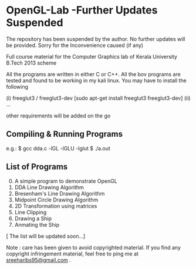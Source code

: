 # OpenGL-Lab -Further Updates Suspended
The repository has been suspended by the author. No further updates will be provided. Sorry for the Inconvenience caused (if any)

Full course material for the Computer Graphics lab of Kerala University B.Tech 2013 scheme

All the programs are written in either C or C++. All the bov programs are tested and found to be working in my kali linux. You may have to install the following

 (i)  freeglut3 / freeglut3-dev [sudo apt-get install freeglut3 freeglut3-dev]
 (ii) ... 
 
 other requirements will be added on the go

Compiling & Running Programs
----------------------------

e.g.: $ gcc dda.c -lGL -lGLU -lglut
      $ ./a.out

List of Programs
-----------------

0. A simple program to demonstrate OpenGL
1. DDA Line Drawing Algorithm
2. Bresenham's Line Drawing Algorithm
3. Midpoint Circle Drawing Algorithm
4. 2D Transformation using matrices 
5. Line Clipping
6. Drawing a Ship
7. Anmating the Ship

[ The list will be updated soon...]

Note : care has been given to avoid copyrighted material. If you find any copyright infringement material, feel free to ping me at sreeharibs95@gmail.com . 
